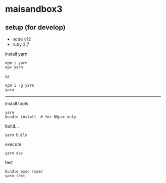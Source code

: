 # maisandbox3

## setup (for develop)

- node v12
- ruby 2.7

install yarn

```
npm i yarn
npx yarn
```

or

```
npm i -g yarn
yarn
```

- - -

install tools

```
yarn
bundle install  # for RSpec only
```

build...

```
yarn build
```

execute

```
yarn dev
```

test

```
bundle exec rspec
yarn test
```
